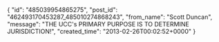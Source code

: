 {
   "id": "485039954865275",
   "post_id": "462493170453287_485010274868243",
   "from_name": "Scott Duncan",
   "message": "THE UCC's PRIMARY PURPOSE IS TO DETERMINE JURISDICTION!",
   "created_time": "2013-02-26T00:02:52+0000"
 }
